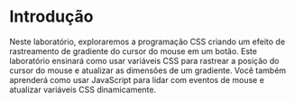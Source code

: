 # Introdução

Neste laboratório, exploraremos a programação CSS criando um efeito de rastreamento de gradiente do cursor do mouse em um botão. Este laboratório ensinará como usar variáveis CSS para rastrear a posição do cursor do mouse e atualizar as dimensões de um gradiente. Você também aprenderá como usar JavaScript para lidar com eventos de mouse e atualizar variáveis CSS dinamicamente.
